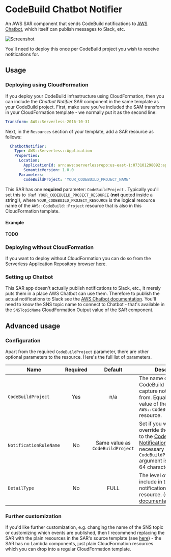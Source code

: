 # CodeBuild Chatbot Notifier

An AWS SAR component that sends CodeBuild notifications to [AWS Chatbot](https://aws.amazon.com/chatbot/), which itself can publish messages to Slack, etc.

![Screenshot](documentation/screenshot.png "screenshot")

You'll need to deploy this once per CodeBuild project you wish to receive notitications for.

## Usage

### Deploying using CloudFormation 

If you deploy your CodeBuild infrastructure using CloudFormation, then you can include the *Chatbot Notifier* SAR component in the same template as your CodeBuild project. First, make sure you've included the SAM transform in your CloudFormation template - we normally put it as the second line:

```yaml
Transform: AWS::Serverless-2016-10-31
```

Next, in the `Resources` section of your template, add a SAR resource as follows:

```yaml
  ChatbotNotifier:
    Type: AWS::Serverless::Application
    Properties:
      Location:
        ApplicationId: arn:aws:serverlessrepo:us-east-1:073101298092:applications/codebuild-chatbot
        SemanticVersion: 1.0.0
      Parameters:
        CodeBuildProject: 'YOUR_CODEBUILD_PROJECT_NAME'
```

This SAR has one **required** parameter: `CodeBuildProject` . Typically you'll set this to `!Ref YOUR_CODEBUILD_PROJECT_RESOURCE` (**not** quoted inside a string!), where `YOUR_CODEBUILD_PROJECT_RESOURCE` is the logical resource name of the `AWS::CodeBuild::Project` resource that is also in this CloudFormation template.

#### Example

**TODO**

### Deploying without CloudFormation

If you want to deploy without CloudFormation you can do so from the Serverless Application Repository browser [here](https://serverlessrepo.aws.amazon.com/applications/arn:aws:serverlessrepo:us-east-1:073101298092:applications~codebuild-chatbot).

### Setting up Chatbot

This SAR app doesn't actually publish notifications to Slack, etc., it merely puts them in a place AWS Chatbot can use them. Therefore to publish the actual notifications to Slack see the [AWS Chatbot documentation](https://docs.aws.amazon.com/chatbot/latest/adminguide/index.html). You'll need to know the SNS topic name to connect to Chatbot - that's available in the `SNSTopicName` CloudFormation Output value of the SAR component.

## Advanced usage

### Configuration

Apart from the required `CodeBuildProject` parameter, there are other optional parameters to the resource. Here's the full list of parameters.

| Name          | Required | Default           | Description  |
| ------------- |:--------:|:-----------------:| -----|
| `CodeBuildProject` | Yes | n/a | The name of the CodeBuild Project to capture notifications from. Equal to the "Ref" value of the `AWS::CodeBuild::Project` resource. |
| `NotificationRuleName` | No | Same value as `CodeBuildProject` | Set if you wish to override the name given to the [CodeStar Notification Rule](https://docs.aws.amazon.com/codestar-notifications/latest/userguide/notification-rules.html) - this is necessary if the `CodeBuildProject` argument is longer than 64 characters. |
| `DetailType` | No | FULL | The level of detail to include in the notifications for this resource. (see [AWS documentation](https://docs.aws.amazon.com/AWSCloudFormation/latest/UserGuide/aws-resource-codestarnotifications-notificationrule.html)). |

### Further customization

If you'd like further customization, e.g. changing the name of the SNS topic or customizing which events are published, then I recommend replacing the SAR with the plain resources in the SAR's source template (see [here](https://github.com/symphoniacloud/codebuild-chatbot/blob/master/template.yaml)) - the SAR has no Lambda components, just plain CloudFormation resources which you can drop into a regular CloudFormation template.
